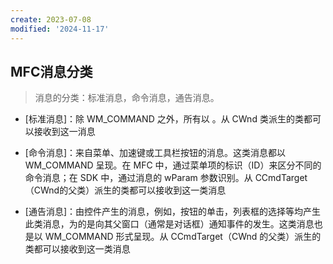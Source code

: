 ```yaml
---
create: 2023-07-08
modified: '2024-11-17'
---
```


## MFC消息分类

> 消息的分类：标准消息，命令消息，通告消息。

* [标准消息]：除 WM_COMMAND 之外，所有以 。从 CWnd 类派生的类都可以接收到这一消息

* [命令消息]：来自菜单、加速键或工具栏按钮的消息。这类消息都以WM_COMMAND 呈现。在 MFC 中，通过菜单项的标识（ID）来区分不同的命令消息；在 SDK 中，通过消息的 wParam 参数识别。从 CCmdTarget（CWnd的父类）派生的类都可以接收到这一类消息

* [通告消息]：由控件产生的消息，例如，按钮的单击，列表框的选择等均产生此类消息，为的是向其父窗口（通常是对话框）通知事件的发生。这类消息也是以 WM_COMMAND 形式呈现。从 CCmdTarget（CWnd 的父类）派生的类都可以接收到这一类消息